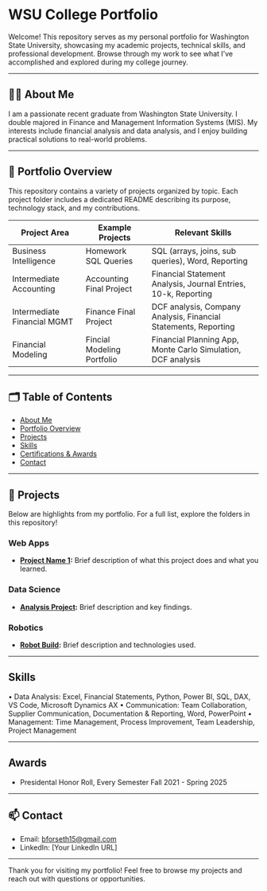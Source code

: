# WSU College Portfolio

Welcome! This repository serves as my personal portfolio for Washington State University, showcasing my academic projects, technical skills, and professional development. Browse through my work to see what I’ve accomplished and explored during my college journey.

---

## 🧑‍💻 About Me

I am a passionate recent graduate from Washington State University. I double majored in Finance and Management Information Systems (MIS). My interests include financial analysis and data analysis, and I enjoy building practical solutions to real-world problems.

---


## 📂 Portfolio Overview

This repository contains a variety of projects organized by topic. Each project folder includes a dedicated README describing its purpose, technology stack, and my contributions.

| Project Area               | Example Projects         | Relevant Skills       |
|----------------------------|-----------------------------------------|------------------------|
| Business Intelligence      | Homework SQL Queries      | SQL (arrays, joins, sub queries), Word, Reporting               |
| Intermediate Accounting    | Accounting Final Project  | Financial Statement Analysis, Journal Entries, 10-k, Reporting  |
| Intermediate Financial MGMT| Finance Final Project     | DCF analysis, Company Analysis, Financial Statements, Reporting |
| Financial Modeling         | Fincial Modeling Portfolio| Financial Planning App, Monte Carlo Simulation, DCF analysis    |

---

## 🗂 Table of Contents

- [About Me](#about-me)
- [Portfolio Overview](#portfolio-overview)
- [Projects](#projects)
- [Skills](#skills)
- [Certifications & Awards](#certifications--awards)
- [Contact](#contact)

---

## 🚀 Projects

Below are highlights from my portfolio. For a full list, explore the folders in this repository!

### Web Apps
- **[Project Name 1](./Web_Apps/Project1):** Brief description of what this project does and what you learned.

### Data Science
- **[Analysis Project](./Data_Science/Analysis1):** Brief description and key findings.

### Robotics
- **[Robot Build](./Robotics/RobotProject):** Brief description and technologies used.

---

##  Skills

•	Data Analysis: Excel, Financial Statements, Python, Power BI, SQL, DAX, VS Code, Microsoft Dynamics AX 
•	Communication: Team Collaboration, Supplier Communication, Documentation & Reporting, Word, PowerPoint
•	Management: Time Management, Process Improvement, Team Leadership, Project Management

---

## Awards

- Presidental Honor Roll, Every Semester Fall 2021 - Spring 2025


---

## 📫 Contact

- Email: bforseth15@gmail.com
- LinkedIn: [Your LinkedIn URL]

---

Thank you for visiting my portfolio! Feel free to browse my projects and reach out with questions or opportunities.
